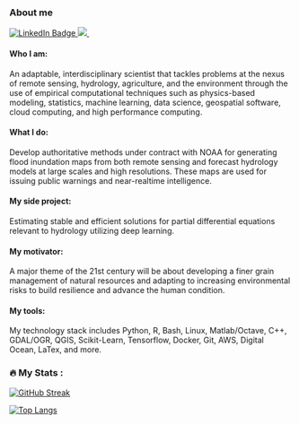 ### About me

<div id="badges">
  <a href="http://www.linkedin.com/in/fernando-aristizabal">
    <img src="https://img.shields.io/badge/LinkedIn-blue?style=for-the-badge&logo=linkedin&logoColor=white" alt="LinkedIn Badge"/>
  </a>
  <a href="https://scholar.google.com/citations?user=NRtvSKcAAAAJ&hl=en&oi=ao">
    <img src="https://img.shields.io/badge/Google%20Scholar-Pubs-Blue">
  </a>
  <img src="https://komarev.com/ghpvc/?username=your-github-username&style=flat-square&color=blue" alt=""/>
</div>

#### Who I am:
An adaptable, interdisciplinary scientist that tackles problems at the nexus of remote sensing, hydrology, agriculture, and the environment through the use of empirical computational techniques such as physics-based modeling, statistics, machine learning, data science, geospatial software, cloud computing, and high performance computing.

#### What I do:
Develop authoritative methods under contract with NOAA for generating flood inundation maps from both remote sensing and forecast hydrology models at large scales and high resolutions. These maps are used for issuing public warnings and near-realtime intelligence.

#### My side project:
Estimating stable and efficient solutions for partial differential equations relevant to hydrology utilizing deep learning.

#### My motivator:
A major theme of the 21st century will be about developing a finer grain management of natural resources and adapting to increasing environmental risks to build resilience and advance the human condition.

#### My tools:
My technology stack includes Python, R, Bash, Linux, Matlab/Octave, C++, GDAL/OGR, QGIS, Scikit-Learn, Tensorflow, Docker, Git, AWS, Digital Ocean, LaTex, and more.

### :fire: My Stats :
[![GitHub Streak](http://github-readme-streak-stats.herokuapp.com?user=fernando-aristizabal&theme=dark&background=000000)](https://git.io/streak-stats)

[![Top Langs](https://github-readme-stats.vercel.app/api/top-langs/?username=fernando-aristizabal&layout=compact)](https://github.com/anuraghazra/github-readme-stats)

<!--
**fernando-aristizabal/fernando-aristizabal** is a ✨ _special_ ✨ repository because its `README.md` (this file) appears on your GitHub profile.

Here are some ideas to get you started:

- 🔭 I’m currently working on ...
- 🌱 I’m currently learning ...
- 👯 I’m looking to collaborate on ...
- 🤔 I’m looking for help with ...
- 💬 Ask me about ...
- 📫 How to reach me: ...
- 😄 Pronouns: ...
- ⚡ Fun fact: ...
-->
